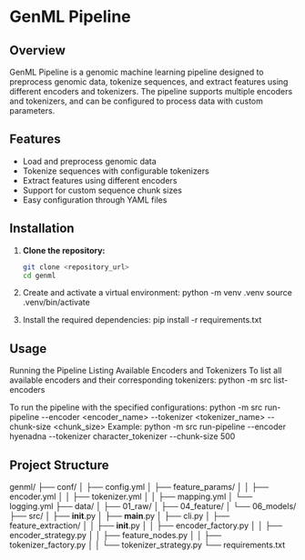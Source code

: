 # GenML Pipeline

## Overview

GenML Pipeline is a genomic machine learning pipeline designed to preprocess genomic data, tokenize sequences, and extract features using different encoders and tokenizers. The pipeline supports multiple encoders and tokenizers, and can be configured to process data with custom parameters.

## Features

- Load and preprocess genomic data
- Tokenize sequences with configurable tokenizers
- Extract features using different encoders
- Support for custom sequence chunk sizes
- Easy configuration through YAML files

## Installation

1. **Clone the repository:**

   ```sh
   git clone <repository_url>
   cd genml

2. Create and activate a virtual environment:
    python -m venv .venv
    source .venv/bin/activate

3. Install the required dependencies:
    pip install -r requirements.txt

## Usage
Running the Pipeline
Listing Available Encoders and Tokenizers
To list all available encoders and their corresponding tokenizers:
    python -m src list-encoders

To run the pipeline with the specified configurations:
    python -m src run-pipeline --encoder <encoder_name> --tokenizer <tokenizer_name> --chunk-size <chunk_size>
Example:
    python -m src run-pipeline --encoder hyenadna --tokenizer character_tokenizer --chunk-size 500

## Project Structure
genml/
├── conf/
│   ├── config.yml
│   ├── feature_params/
│   │   ├── encoder.yml
│   │   ├── tokenizer.yml
│   │   ├── mapping.yml
│   └── logging.yml
├── data/
│   ├── 01_raw/
│   ├── 04_feature/
│   └── 06_models/
├── src/
│   ├── __init__.py
│   ├── __main__.py
│   ├── cli.py
│   ├── feature_extraction/
│   │   ├── __init__.py
│   │   ├── encoder_factory.py
│   │   ├── encoder_strategy.py
│   │   ├── feature_nodes.py
│   │   ├── tokenizer_factory.py
│   │   └── tokenizer_strategy.py
└── requirements.txt




